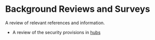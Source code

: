 # Background Reviews and Surveys
A review of relevant references and information.
* A review of the security provisions in [hubs](hubs.md)
